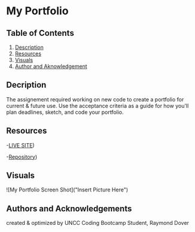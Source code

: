 # My Portfolio

## Table of Contents

1. [Description](#description)
2. [Resources](#resources)
3. [Visuals](#visuals)
4. [Author and Aknowledgement](#author-and-aknowledgements)

## Decription

The assignement required working on new code to create a portfolio for current & future use. Use the acceptance criteria as a guide for how you'll plan deadlines, sketch, and code your portfolio.

## Resources

-[LIVE SITE](https://raydover.github.io/my-portfolio/))

-[Repository](https://github.com/raydover/my-portfolio))

## Visuals


![My Portfolio Screen Shot]("Insert Picture Here")

## Authors and Acknowledgements

created & optimized by UNCC Coding Bootcamp Student, Raymond Dover
